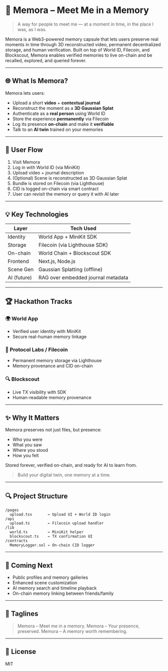 # 🧠 Memora – Meet Me in a Memory

> A way for people to meet me — at a moment in time, in the place I was, as I was.

Memora is a Web3-powered memory capsule that lets users preserve real moments in time through 3D reconstructed video, permanent decentralized storage, and human verification. Built on top of World ID, Filecoin, and Blockscout, Memora enables verified memories to live on-chain and be recalled, explored, and queried forever.

---

## 🌐 What Is Memora?

Memora lets users:

* Upload a short **video** + **contextual journal**
* Reconstruct the moment as a **3D Gaussian Splat**
* Authenticate as a **real person** using World ID
* Store the experience **permanently** via Filecoin
* Log its presence **on-chain** and make it **verifiable**
* Talk to an **AI twin** trained on your memories

---

## 🔄 User Flow

1. Visit Memora
2. Log in with World ID (via MiniKit)
3. Upload video + journal description
4. (Optional) Scene is reconstructed as 3D Gaussian Splat
5. Bundle is stored on Filecoin (via Lighthouse)
6. CID is logged on-chain via smart contract
7. User can revisit the memory or query it with AI later

---

## 💡 Key Technologies

| Layer       | Tech Used                          |
| ----------- | ---------------------------------- |
| Identity    | World App + MiniKit SDK            |
| Storage     | Filecoin (via Lighthouse SDK)      |
| On-chain    | World Chain + Blockscout SDK       |
| Frontend    | Next.js, Node.js                   |
| Scene Gen   | Gaussian Splatting (offline)       |
| AI (future) | RAG over embedded journal metadata |

---

## 🏆 Hackathon Tracks

### 🌍 World App

* Verified user identity with MiniKit
* Secure real-human memory linkage

### 📁 Protocol Labs / Filecoin

* Permanent memory storage via Lighthouse
* Memory provenance and CID on-chain

### 🔍 Blockscout

* Live TX visibility with SDK
* Human-readable memory provenance

---

## ✨ Why It Matters

Memora preserves not just files, but presence:

* Who you were
* What you saw
* Where you stood
* How you felt

Stored forever, verified on-chain, and ready for AI to learn from.

> Build your digital twin, one memory at a time.

---

## 🔍 Project Structure

```
/pages
  upload.tsx       ← Upload UI + World ID login
/api
  upload.ts        ← Filecoin upload handler
/lib
  world.ts         ← MiniKit helper
  blockscout.ts    ← TX confirmation UI
/contracts
  MemoryLogger.sol ← On-chain CID logger
```

---

## 🚀 Coming Next

* Public profiles and memory galleries
* Enhanced scene customization
* AI memory search and timeline playback
* On-chain memory linking between friends/family

---

## 🌟 Taglines

> Memora – Meet me in a memory.
> Memora – Your presence, preserved.
> Memora – A memory worth remembering.

---

## 📜 License

MIT
